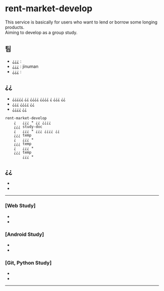 # rent-market-develop
This service is basically for users who want to lend or borrow some longing products.  
Aiming to develop as a group study.

## 팀 
- ¿¿¿ : 
- ¿¿¿ : jinuman
- ¿¿¿ : 

## ¿¿

- ¿¿¿¿¿ ¿¿ ¿¿¿¿ ¿¿¿¿ ¿ ¿¿¿ ¿¿
- ¿¿¿ ¿¿¿¿ ¿¿
- ¿¿¿¿ ¿¿
```
rent-market-develop
    ¿   ¿¿¿ * ¿¿ ¿¿¿¿
    ¿¿¿ study-doc
    ¿   ¿¿¿ * ¿¿¿ ¿¿¿¿ ¿¿
    ¿¿¿ temp
    ¿   ¿¿¿ *
    ¿¿¿ temp
    ¿   ¿¿¿ * 
    ¿¿¿ temp
        ¿¿¿ * 
```
## ¿¿
-
-
---
### [Web Study]
-
-

### [Android Study]
-
-

### [Git, Python Study]
- 
- 

---
